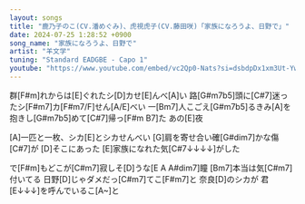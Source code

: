 ```yaml
---
layout: songs
title: "鹿乃子のこ(CV.潘めぐみ)、虎視虎子(CV.藤田咲)「家族になろうよ、日野で」"
date: 2024-07-25 1:28:52 +0900
song_name: "家族になろうよ、日野で"
artist: "羊文学"
tuning: "Standard EADGBE - Capo 1"
youtube: "https://www.youtube.com/embed/vc2Qp0-Nats?si=dsbdpDx1xm3Ut-Yw"
---
```


群[F#m]れからは[E]ぐれたシ[D]カせ[E]んべ[A]い
路[G#m7b5]頭に[C#7]迷ったシ[F#m7]カ[F#m7/F]せん[A/E]べい
一[Bm7]人こごえ[G#m7b5]るきみ[A]を
抱きし[G#m7b5]めて[C#7]帰っ[F#m B7]た
あの[E]夜

[A]一匹と一枚、シカ[E]とシカせんべい
[G]肩を寄せ合い確[G#dim7]かな傷[C#7]が
[D]そこにあった
[E]家族になれた気[C#7↓↓↓↓]がした

で[F#m]もどこが[C#m7]寂しそ[D]うな[E A A#dim7]瞳
[Bm7]本当は気[C#m7]付いてる
日野[D]じゃダメだっ[C#m7]てこ[F#m7]と
奈良[D]のシカが
君[E↓↓↓]を呼んでいるこ[A~]と